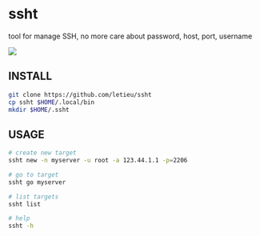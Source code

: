 # ssht

tool  for manage SSH, no more care about password, host, port, username

<image src="https://github.com/letieu/ssht/blob/main/out.gif" />

## INSTALL
```bash
git clone https://github.com/letieu/ssht
cp ssht $HOME/.local/bin
mkdir $HOME/.ssht
```
## USAGE
```bash
# create new target
ssht new -n myserver -u root -a 123.44.1.1 -p=2206

# go to target
ssht go myserver

# list targets
ssht list

# help
ssht -h
```
